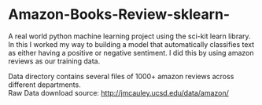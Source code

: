 # Amazon-Books-Review-sklearn-
A real world python machine learning project using the sci-kit learn library. In this I worked my way to building a model that automatically classifies text as either having a positive or negative sentiment. I did this by using amazon reviews as our training data. 

Data directory contains several files of 1000+ amazon reviews across different departments.<br/>
Raw Data download source: http://jmcauley.ucsd.edu/data/amazon/ <br/>
